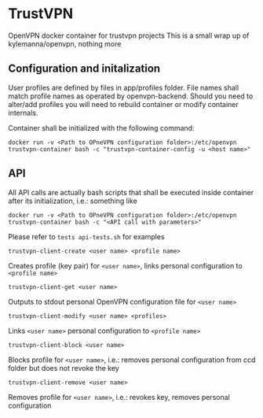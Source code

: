 # TrustVPN

OpenVPN docker container for trustvpn projects
This is a small wrap up of kylemanna/openvpn, nothing more

## Configuration and initalization

User profiles are defined by files in app/profiles folder. File names shall match profile names as operated by openvpn-backend. Should you need to alter/add profiles you will need to rebuild container or modify container internals.

Container shall be initialized with the following command:
```
docker run -v <Path to OPneVPN configuration folder>:/etc/openvpn trustvpn-container bash -c "trustvpn-container-config -u <host name>"
```

## API

All API calls are actually bash scripts that shall be executed inside container after its initialization, i.e.: something like 
```
docker run -v <Path to OPneVPN configuration folder>:/etc/openvpn trustvpn-container bash -c "<API call with parameters>"
```
Please refer to ```tests api-tests.sh``` for examples

```
trustvpn-client-create <user name> <profile name>
```
Creates profile (key pair) for ```<user name>```,  links personal configuration to ```<profile name>```

```
trustvpn-client-get <user name>
```
Outputs to stdout personal OpenVPN configuration file for ```<user name>```

```
trustvpn-client-modify <user name> <profiles>
```
Links ```<user name>``` personal configuration to ```<profile name>```

```
trustvpn-client-block <user name>
```
Blocks profile for ```<user name>```, i.e.:  removes personal configuration from ccd folder but does not revoke the key

```
trustvpn-client-remove <user name>
```
Removes profile for ```<user name>```, i.e.: revokes key, removes personal configuration
